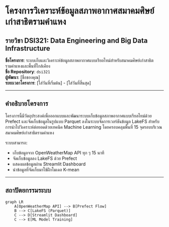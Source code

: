 # โครงการวิเคราะห์ข้อมูลสภาพอากาศสมาคมศิษย์เก่าสาธิตรามคำแหง

## รายวิชา DSI321: Data Engineering and Big Data Infrastructure

**ชื่อโครงการ**: ระบบเก็บและวิเคราะห์ข้อมูลสภาพอากาศแบบเรียลไทม์สำหรับสมาคมศิษย์เก่าสาธิตรามคำแหงและพื้นที่ใกล้เคียง  
**ชื่อ Repository**: `dsi321`  
**ผู้พัฒนา**: [ชื่อของคุณ]  
**ระยะเวลาโครงการ**: [ใส่วันที่เริ่มต้น] - [ใส่วันที่สิ้นสุด]

---

## คำอธิบายโครงการ

โครงการนี้มีวัตถุประสงค์เพื่อออกแบบและพัฒนาระบบเก็บข้อมูลสภาพอากาศแบบเรียลไทม์ด้วย Prefect และจัดเก็บข้อมูลในรูปแบบ Parquet ลงในระบบจัดการเวอร์ชันข้อมูล LakeFS สำหรับการนำไปวิเคราะห์ต่อยอดด้วยเทคนิค Machine Learning โดยครอบคลุมพื้นที่ 15 จุดรอบบริเวณสมาคมศิษย์เก่าสาธิตรามคำแหง

ระบบสามารถ:
- เก็บข้อมูลจาก OpenWeatherMap API ทุก ๆ 15 นาที
- จัดเก็บข้อมูลลง LakeFS ด้วย Prefect
- แสดงผลข้อมูลผ่าน Streamlit Dashboard
- นำข้อมูลที่จัดเก็บมาใช้ฝึกโมเดล K-mean

---

## สถาปัตยกรรมระบบ

```mermaid
graph LR
    A[OpenWeatherMap API] --> B[Prefect Flow]
    B --> C[LakeFS (Parquet)]
    C --> D[Streamlit Dashboard]
    C --> E[ML Model Training]
